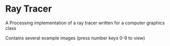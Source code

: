 # Ray Tracer
A Processing implementation of a ray tracer written for a computer graphics class

Contains several example images (press number keys 0-9 to view)
